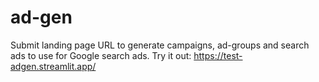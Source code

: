 # ad-gen
Submit landing page URL to generate campaigns, ad-groups and search ads to use for Google search ads. Try it out: https://test-adgen.streamlit.app/

